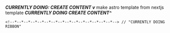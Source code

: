 **_CURRENTLY DOING: CREATE CONTENT v_**
make astro template from nextjs template
**_CURRENTLY DOING CREATE CONTENT^_**

 <!--*--*--*--*--*--*--*--*--*--*--*--*--*--*--*-->
   <!--*--*--*--*--*-v-*--*--*--*--*--*--*--*--*--*-->
   <!--*--*--*--*--*--*--*--*--*--*--*--*--*--*--*-->

 <!--*--*--*--*--*--*--*--*--*--*--*--*--*--*--*-->
   <!--*--*--*--*--*-^^^-*--*--*--*--*--*--*--*--*-->
   <!--*--*--*--*--*--*--*--*--*--*--*--*--*--*--*-->

    <!--*--*--*--*--*--*--*--*--*--*--*--*--*--*--*--> // "CURRENTLY DOING RIBBON"

<!-- ??make the first 1/2 of website a different color scheme than the second half. Both halves should blend into the other ??maybe opposite color schemes?
